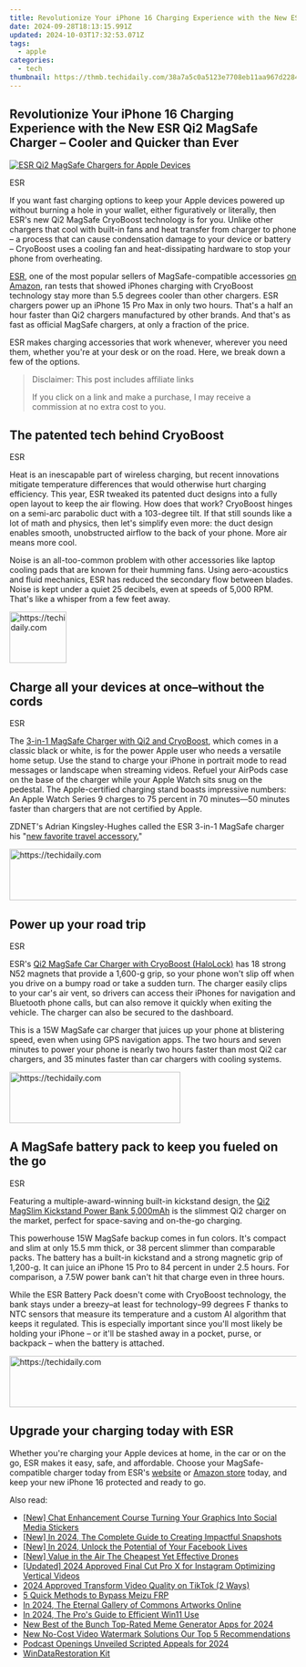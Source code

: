 ```yaml
---
title: Revolutionize Your iPhone 16 Charging Experience with the New ESR Qi2 MagSafe Charger – Cooler and Quicker than Ever
date: 2024-09-28T18:13:15.991Z
updated: 2024-10-03T17:32:53.071Z
tags:
  - apple
categories:
  - tech
thumbnail: https://thmb.techidaily.com/38a7a5c0a5123e7708eb11aa967d228491b39460885352e6b8c3f7846969574b.jpg
---
```


## Revolutionize Your iPhone 16 Charging Experience with the New ESR Qi2 MagSafe Charger – Cooler and Quicker than Ever

[![ESR Qi2 MagSafe Chargers for Apple Devices](https://www.zdnet.com/a/img/resize/3edfda6c425601ebd7dba3aacdfa11fecad3dc8a/2024/09/09/c9f187cf-13c3-48fb-aa32-d790e2fb4ddc/esr-magsafe-chargers-lineup.png?auto=webp&width=1280)](https://shareasale.com/r.cfm?b=1200223&u=4338022&m=80610&afftrack=techidaily&urllink=https%3A%2F%2Fturtlebeacheu.sjv.io%2F1r0r59) 

ESR

If you want fast charging options to keep your Apple devices powered up without burning a hole in your wallet, either figuratively or literally, then ESR's new Qi2 MagSafe CryoBoost technology is for you. Unlike other chargers that cool with built-in fans and heat transfer from charger to phone – a process that can cause condensation damage to your device or battery – CryoBoost uses a cooling fan and heat-dissipating hardware to stop your phone from overheating.

[ESR](https://shareasale.com/r.cfm?b=1200223&u=4338022&m=80610&afftrack=techidaily&urllink=https%3A%2F%2Flightailing.sjv.io%2Fk0ez0m), one of the most popular sellers of MagSafe-compatible accessories [on Amazon](https://buy.geni.us/Proxy.ashx?TSID=368250&GR%5FURL=https%3A%2F%2Fwww.amazon.com%2Fstores%2Fpage%2FF8F41757-5DFD-4200-864A-89C840659146%3Fmaas%3Dmaas%5Fadg%5FA725BDDF69E5078F3126A5A9395F88CB%5Fafap%5Fabs%26ref%5F%3Daa%5Fmaas%26tag%3Dzd-buy-button-20%26ascsubtag%3D%5F%5FCOM%5FCLICK%5FID%5F%5F%7C9fff4910-74c5-41a0-89f9-30d01602d7ac%7Cdtp&dtb=1), ran tests that showed iPhones charging with CryoBoost technology stay more than 5.5 degrees cooler than other chargers. ESR chargers power up an iPhone 15 Pro Max in only two hours. That's a half an hour faster than Qi2 chargers manufactured by other brands. And that's as fast as official MagSafe chargers, at only a fraction of the price.

ESR makes charging accessories that work whenever, wherever you need them, whether you're at your desk or on the road. Here, we break down a few of the options.

>  Disclaimer: This post includes affiliate links
>
>  If you click on a link and make a purchase, I may receive a commission at no extra cost to you.
>

## **The patented tech behind CryoBoost**

ESR

Heat is an inescapable part of wireless charging, but recent innovations mitigate temperature differences that would otherwise hurt charging efficiency. This year, ESR tweaked its patented duct designs into a fully open layout to keep the air flowing. How does that work? CryoBoost hinges on a semi-arc parabolic duct with a 103-degree tilt. If that still sounds like a lot of math and physics, then let's simplify even more: the duct design enables smooth, unobstructed airflow to the back of your phone. More air means more cool.

Noise is an all-too-common problem with other accessories like laptop cooling pads that are known for their humming fans. Using aero-acoustics and fluid mechanics, ESR has reduced the secondary flow between blades. Noise is kept under a quiet 25 decibels, even at speeds of 5,000 RPM. That's like a whisper from a few feet away. 

<!-- affiliate ads begin -->
<a href="https://bluettius.sjv.io/c/5597632/2148619/17108" target="_top" id="2148619">
  <img src="//a.impactradius-go.com/display-ad/17108-2148619" border="0" alt="https://techidaily.com" width="100" height="90"/>
</a>
<img height="0" width="0" src="https://bluettius.sjv.io/i/5597632/2148619/17108" style="position:absolute;visibility:hidden;" border="0" />
<!-- affiliate ads end -->

## **Charge all your devices at once–without the cords**

[](https://www.amazon.com/dp/B0D7YXQ77M?maas=maas%5Fadg%5F5781BA6D8E54F798A74B779BCA342291%5Fafap%5Fabs&ref%5F=aa%5Fmaas&tag=maas&tag=zdnet-buy-button-20) 

ESR

The [3-in-1 MagSafe Charger with Qi2 and CryoBoost](https://buy.geni.us/Proxy.ashx?TSID=368250&GR%5FURL=https%3A%2F%2Fwww.amazon.com%2Fdp%2FB0D7YXQ77M%3Fmaas%3Dmaas%5Fadg%5F5781BA6D8E54F798A74B779BCA342291%5Fafap%5Fabs%26ref%5F%3Daa%5Fmaas%26tag%3Dzd-buy-button-20%26ascsubtag%3D%5F%5FCOM%5FCLICK%5FID%5F%5F%7C9fff4910-74c5-41a0-89f9-30d01602d7ac%7Cdtp&dtb=1), which comes in a classic black or white, is for the power Apple user who needs a versatile home setup. Use the stand to charge your iPhone in portrait mode to read messages or landscape when streaming videos. Refuel your AirPods case on the base of the charger while your Apple Watch sits snug on the pedestal. The Apple-certified charging stand boasts impressive numbers: An Apple Watch Series 9 charges to 75 percent in 70 minutes—50 minutes faster than chargers that are not certified by Apple.

ZDNET's Adrian Kingsley-Hughes called the ESR 3-in-1 MagSafe charger his "[new favorite travel accessory.](https://www.zdnet.com/article/this-3-in-1-magsafe-charger-is-my-new-favorite-travel-accessory-and-it-supports-qi2/)"

<!-- affiliate ads begin -->
<a href="https://laganoo.pxf.io/c/5597632/1657400/16446" target="_top" id="1657400">
  <img src="//a.impactradius-go.com/display-ad/16446-1657400" border="0" alt="https://techidaily.com" width="728" height="90"/>
</a>
<img height="0" width="0" src="https://laganoo.pxf.io/i/5597632/1657400/16446" style="position:absolute;visibility:hidden;" border="0" />
<!-- affiliate ads end -->

## **Power up your road trip**

[](https://www.amazon.com/dp/B0D7MSX6GG?maas=maas%5Fadg%5FE332C8286640FABC130335C5E8F1B46F%5Fafap%5Fabs&ref%5F=aa%5Fmaas&tag=maas&tag=zdnet-buy-button-20) 

ESR

ESR's [Qi2 MagSafe Car Charger with CryoBoost (HaloLock)](https://buy.geni.us/Proxy.ashx?TSID=368250&GR%5FURL=https%3A%2F%2Fwww.amazon.com%2Fdp%2FB0D7MSX6GG%3Fmaas%3Dmaas%5Fadg%5FE332C8286640FABC130335C5E8F1B46F%5Fafap%5Fabs%26ref%5F%3Daa%5Fmaas%26tag%3Dzd-buy-button-20%26ascsubtag%3D%5F%5FCOM%5FCLICK%5FID%5F%5F%7C9fff4910-74c5-41a0-89f9-30d01602d7ac%7Cdtp&dtb=1) has 18 strong N52 magnets that provide a 1,600-g grip, so your phone won't slip off when you drive on a bumpy road or take a sudden turn. The charger easily clips to your car's air vent, so drivers can access their iPhones for navigation and Bluetooth phone calls, but can also remove it quickly when exiting the vehicle. The charger can also be secured to the dashboard.

This is a 15W MagSafe car charger that juices up your phone at blistering speed, even when using GPS navigation apps. The two hours and seven minutes to power your phone is nearly two hours faster than most Qi2 car chargers, and 35 minutes faster than car chargers with cooling systems.

<!-- affiliate ads begin -->
<a href="https://laganoo.pxf.io/c/5597632/1528685/16446" target="_top" id="1528685">
  <img src="//a.impactradius-go.com/display-ad/16446-1528685" border="0" alt="https://techidaily.com" width="300" height="90"/>
</a>
<img height="0" width="0" src="https://laganoo.pxf.io/i/5597632/1528685/16446" style="position:absolute;visibility:hidden;" border="0" />
<!-- affiliate ads end -->

## **A MagSafe battery pack to keep you fueled on the go**

ESR

Featuring a multiple-award-winning built-in kickstand design, the [Qi2 MagSlim Kickstand Power Bank 5,000mAh](https://buy.geni.us/Proxy.ashx?TSID=368250&GR%5FURL=https%3A%2F%2Fwww.amazon.com%2Fdp%2FB0D7LXJF2R%3Fmaas%3Dmaas%5Fadg%5F3BE47512344C845AA34AF35B60E7C07D%5Fafap%5Fabs%26ref%5F%3Daa%5Fmaas%26tag%3Dzd-buy-button-20%26ascsubtag%3D%5F%5FCOM%5FCLICK%5FID%5F%5F%7C9fff4910-74c5-41a0-89f9-30d01602d7ac%7Cdtp&dtb=1) is the slimmest Qi2 charger on the market, perfect for space-saving and on-the-go charging.

This powerhouse 15W MagSafe backup comes in fun colors. It's compact and slim at only 15.5 mm thick, or 38 percent slimmer than comparable packs. The battery has a built-in kickstand and a strong magnetic grip of 1,200-g. It can juice an iPhone 15 Pro to 84 percent in under 2.5 hours. For comparison, a 7.5W power bank can't hit that charge even in three hours.

While the ESR Battery Pack doesn't come with CryoBoost technology, the bank stays under a breezy–at least for technology–99 degrees F thanks to NTC sensors that measure its temperature and a custom AI algorithm that keeps it regulated. This is especially important since you'll most likely be holding your iPhone – or it'll be stashed away in a pocket, purse, or backpack – when the battery is attached.

<!-- affiliate ads begin -->
<a href="https://appsumo.8odi.net/c/5597632/2037358/7443" target="_top" id="2037358">
  <img src="//a.impactradius-go.com/display-ad/7443-2037358" border="0" alt="https://techidaily.com" width="728" height="90"/>
</a>
<img height="0" width="0" src="https://appsumo.8odi.net/i/5597632/2037358/7443" style="position:absolute;visibility:hidden;" border="0" />
<!-- affiliate ads end -->

## **Upgrade your charging today with ESR**

Whether you're charging your Apple devices at home, in the car or on the go, ESR makes it easy, safe, and affordable. Choose your MagSafe-compatible charger today from ESR's [website](https://shareasale.com/r.cfm?b=1200223&u=4338022&m=80610&afftrack=techidaily&urllink=https%3A%2F%2Flightailing.sjv.io%2Fk0ez0m) or [Amazon store](https://buy.geni.us/Proxy.ashx?TSID=368250&GR%5FURL=https%3A%2F%2Fwww.amazon.com%2Fstores%2Fpage%2FF8F41757-5DFD-4200-864A-89C840659146%3Fmaas%3Dmaas%5Fadg%5FA725BDDF69E5078F3126A5A9395F88CB%5Fafap%5Fabs%26ref%5F%3Daa%5Fmaas%26tag%3Dzd-buy-button-20%26ascsubtag%3D%5F%5FCOM%5FCLICK%5FID%5F%5F%7C9fff4910-74c5-41a0-89f9-30d01602d7ac%7Cdtp&dtb=1) today, and keep your new iPhone 16 protected and ready to go.

<ins class="adsbygoogle"
     style="display:block"
     data-ad-format="autorelaxed"
     data-ad-client="ca-pub-7571918770474297"
     data-ad-slot="1223367746"></ins>

<ins class="adsbygoogle"
     style="display:block"
     data-ad-client="ca-pub-7571918770474297"
     data-ad-slot="8358498916"
     data-ad-format="auto"
     data-full-width-responsive="true"></ins>

<span class="atpl-alsoreadstyle">Also read:</span>
<div><ul>
<li><a href="https://extra-tips.techidaily.com/new-chat-enhancement-course-turning-your-graphics-into-social-media-stickers/"><u>[New] Chat Enhancement Course Turning Your Graphics Into Social Media Stickers</u></a></li>
<li><a href="https://snapchat-videos.techidaily.com/new-in-2024-the-complete-guide-to-creating-impactful-snapshots/"><u>[New] In 2024, The Complete Guide to Creating Impactful Snapshots</u></a></li>
<li><a href="https://screen-recording.techidaily.com/new-in-2024-unlock-the-potential-of-your-facebook-lives/"><u>[New] In 2024, Unlock the Potential of Your Facebook Lives</u></a></li>
<li><a href="https://some-tips.techidaily.com/new-value-in-the-air-the-cheapest-yet-effective-drones/"><u>[New] Value in the Air The Cheapest Yet Effective Drones</u></a></li>
<li><a href="https://instagram-clips.techidaily.com/updated-2024-approved-final-cut-pro-x-for-instagram-optimizing-vertical-videos/"><u>[Updated] 2024 Approved Final Cut Pro X for Instagram Optimizing Vertical Videos</u></a></li>
<li><a href="https://some-tips.techidaily.com/2024-approved-transform-video-quality-on-tiktok-2-ways/"><u>2024 Approved Transform Video Quality on TikTok (2 Ways)</u></a></li>
<li><a href="https://android-frp.techidaily.com/5-quick-methods-to-bypass-meizu-frp-by-drfone-android/"><u>5 Quick Methods to Bypass Meizu FRP</u></a></li>
<li><a href="https://some-tips.techidaily.com/in-2024-the-eternal-gallery-of-commons-artworks-online/"><u>In 2024, The Eternal Gallery of Commons Artworks Online</u></a></li>
<li><a href="https://some-tips.techidaily.com/in-2024-the-pros-guide-to-efficient-win11-use/"><u>In 2024, The Pro's Guide to Efficient Win11 Use</u></a></li>
<li><a href="https://ai-video-apps.techidaily.com/new-best-of-the-bunch-top-rated-meme-generator-apps-for-2024/"><u>New Best of the Bunch Top-Rated Meme Generator Apps for 2024</u></a></li>
<li><a href="https://smart-video-creator.techidaily.com/new-no-cost-video-watermark-solutions-our-top-5-recommendations/"><u>New No-Cost Video Watermark Solutions Our Top 5 Recommendations</u></a></li>
<li><a href="https://fox-blue.techidaily.com/podcast-openings-unveiled-scripted-appeals-for-2024/"><u>Podcast Openings Unveiled Scripted Appeals for 2024</u></a></li>
<li><a href="https://data-recovery.techidaily.com/windatarestoration-kit/"><u>WinDataRestoration Kit</u></a></li>
</ul></div>

